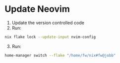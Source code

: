 # Update Neovim

1. Update the version controlled code
2. Run:

```bash
nix flake lock --update-input nvim-config
```

3. Run:

```bash
home-manager switch --flake "/home/fw/nix#fw@jobb"
```
